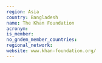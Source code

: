 ```yaml
---
region: Asia
country: Bangladesh
name: The Khan Foundation
acronym: 
is_member: 
no_gndem_member_countries: 
regional_network: 
website: www.khan-foundation.org/
---
```

